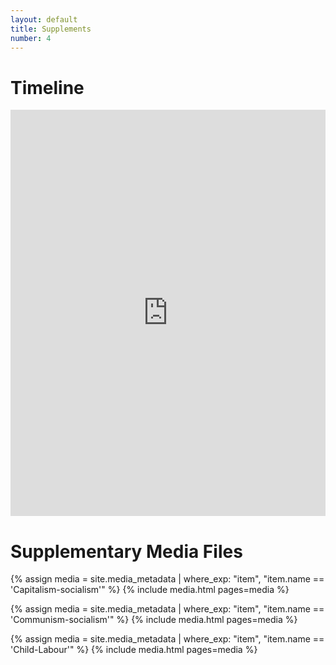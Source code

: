 ```yaml
---
layout: default
title: Supplements
number: 4
---
```


# Timeline

<iframe src='https://cdn.knightlab.com/libs/timeline3/latest/embed/index.html?source=1DMujljENEv8umMK06V2RyqKhXUfWJCMRG-OqWwqucko&font=Default&lang=en&initial_zoom=2&height=650' width='100%' height='650' webkitallowfullscreen mozallowfullscreen allowfullscreen frameborder='0'></iframe> 






# Supplementary Media Files

{% assign media = site.media_metadata | where_exp: "item", "item.name == 'Capitalism-socialism'" %}
{% include media.html pages=media %}

{% assign media = site.media_metadata | where_exp: "item", "item.name == 'Communism-socialism'" %}
{% include media.html pages=media %}

{% assign media = site.media_metadata | where_exp: "item", "item.name == 'Child-Labour'" %}
{% include media.html pages=media %}
